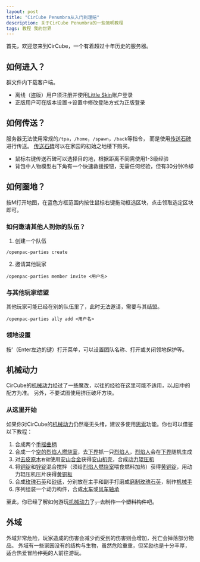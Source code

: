 ```yaml
---
layout: post
title: "CirCube Penumbra从入门到理赔"
description: 关于CirCube Penumbra的一些简明教程
tags: 教程 我的世界
---
```


首先，欢迎您来到CirCube，一个有着超过十年历史的服务器。

## 如何进入？
群文件内下载客户端。
- 离线（盗版）用户须注册并使用[Little Skin](https://littleskin.cn/)账户登录
- 正版用户可在版本设置->设置中修改登陆方式为正版登录

## 如何传送？
服务器无法使用常规的`/tpa`，`/home`，`/spawn`，`/back`等指令，
而是使用[传送石碑](https://www.mcmod.cn/class/1339.html)进行传送。
[传送石碑](https://www.mcmod.cn/class/1339.html)可以在家园的初始之地楼下购买。

- 鼠标右键传送石碑可以选择目的地，根据距离不同需使用1-3级经验
- 背包中人物模型右下角有一个快速救援按钮，无需任何经验，但有30分钟冷却

## 如何圈地？
按M打开地图，在蓝色方框范围内按住鼠标右键拖动框选区块，点击领取选定区块即可。
### 如何邀请其他人到你的队伍？
1. 创建一个队伍
```
/openpac-parties create
```
2. 邀请其他玩家
```
/openpac-parties member invite <用户名>
```

### 与其他玩家结盟
其他玩家可能已经在别的队伍里了，此时无法邀请，需要与其结盟。
```
/openpac-parties ally add <用户名>
```
### 领地设置
按'（Enter左边的键）打开菜单，可以设置团队名称、打开或关闭领地保护等。
##  机械动力
CirCube的[机械动力](https://www.mcmod.cn/class/2021.html)经过了一些魔改，以往的经验在这里可能不适用，以[JEI](https://www.mcmod.cn/class/459.html)中的配方为准。
另外，不要试图使用挤压破坏方块。

### 从这里开始
如果你对CirCube的[机械动力](https://www.mcmod.cn/class/2021.html)仍然毫无头绪，建议多使用[思索](https://www.mcmod.cn/item/555624.html)功能。你也可以借鉴以下教程：
1. 合成两个[手摇曲柄](https://www.mcmod.cn/item/227791.html)
2. 合成一个[空的烈焰人燃烧室](https://www.mcmod.cn/item/396863.html)，去[下界](https://www.mcmod.cn/item/129502.html)抓一只[烈焰人](https://www.mcmod.cn/item/46728.html)，[烈焰人](https://www.mcmod.cn/item/46728.html)会在[下界](https://www.mcmod.cn/item/129502.html)随机生成
3. 对[去皮原木](https://www.mcmod.cn/item/222747.html)`右键`使用[安山合金](https://www.mcmod.cn/item/227754.html)获得[安山机壳](https://www.mcmod.cn/item/227807.html)，合成[动力辊压机](https://www.mcmod.cn/item/196535.html)
4. 将[铜锭](https://www.mcmod.cn/item/463116.html)和[锌锭](https://www.mcmod.cn/item/227756.html)混合搅拌（须给[烈焰人燃烧室](https://www.mcmod.cn/item/396864.html)喂食燃料加热）获得[黄铜锭](https://www.mcmod.cn/item/227757.html)，用动力辊压机压片获得[黄铜板](https://www.mcmod.cn/item/227747.html)
5. 合成[玫瑰石英](https://www.mcmod.cn/item/196505.html)和[砂纸](https://www.mcmod.cn/item/227758.html)，分别放在主手和副手打磨成[磨制玫瑰石英](https://www.mcmod.cn/item/347841.html)，制作[机械手](https://www.mcmod.cn/item/227804.html)
6. 序列组装一个动力构件，合成[水车](https://www.mcmod.cn/item/196531.html)或[风车轴承](https://www.mcmod.cn/item/396896.html)

至此，你已经了解如何游玩[机械动力](https://www.mcmod.cn/class/2021.html)了~~，去制作一个塑料构件吧~~。
## 外域
外域非常危险，玩家造成的伤害会减少而受到的伤害则会增加，死亡会掉落部分物品。
外域有一些家园没有的结构与生物，虽然危险重重，但奖励也是十分丰厚，适合热爱冒险~~作死~~的人前往游玩。